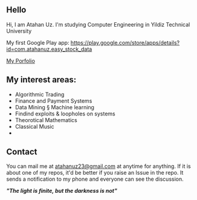 ## Hello

Hi, I am Atahan Uz. I'm studying Computer Engineering in Yildiz Technical University

My first Google Play app: https://play.google.com/store/apps/details?id=com.atahanuz.easy_stock_data

[My Porfolio](portfolio.md)

## My interest areas:
- Algorithmic Trading
- Finance and Payment Systems
- Data Mining § Machine learning
- Findind exploits & loopholes on systems
- Theorotical Mathematics
- Classical Music
- 



## Contact
You can mail me at atahanuz23@gmail.com at anytime for anything. 
If it is about one of my repos, it'd be better if you raise an Issue in the repo. It sends a notification to my phone and everyone can see the discussion.

**_"The light is finite, but the darkness is not"_**
